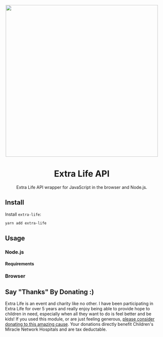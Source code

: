 <div align="center">
  <img width="500" src="https://assets.donordrive.com/themes/extralife/img/logo.svg">
  <h1>Extra Life API</h1>
  <p>Extra Life API wrapper for JavaScript in the browser and Node.js.</p>
</div>

## Install

Install `extra-life`:

```bash
yarn add extra-life
```

## Usage

### Node.js

#### Requirements

### Browser

## Say "Thanks" By Donating :)

Extra Life is an event and charity like no other. I have been participating in Extra Life for over 5 years and
really enjoy being able to provide hope to children in need, especially when all they want to do is feel better
and be kids! If you used this module, or are just feeling generous, [please consider donating to this amazing
cause](https://www.extra-life.org/participant/goyney). Your donations directly benefit Children's Miracle Network
Hospitals and are tax deductable.